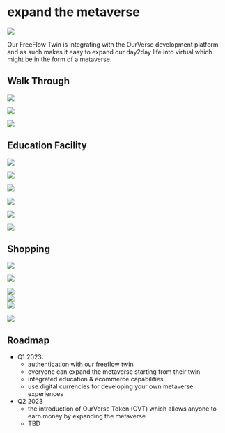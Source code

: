 # expand the metaverse

![](img/metaverse_create.png)  

Our FreeFlow Twin is integrating with the OurVerse development platform and as such makes it easy to expand our day2day life into virtual which might be in the form of a metaverse.

## Walk Through

![](img/ourverse_welcome.png)  

![](img/ourverse_welcome1.png)  

![](img/choose_template.png)  

## Education Facility

![](img/edu1.png)  

![](img/edu2.png) 

![](img/edu3.png)  

![](img/edu4.png)  

![](img/edu5.png)  

![](img/edu6.png)  


## Shopping

![](img/ourverse_creation1.png)  

![](img/ourverse_creation2.png)  

![](img/ourverse_creation3.png)  
![](img/ourverse_creation4.png)  
![](img/ourverse_creation5.png)  

![](img/ourverse_creation6.png)  

## Roadmap

- Q1 2023: 
    - authentication with our freeflow twin
    - everyone can expand the metaverse starting from their twin
    - integrated education & ecommerce capabilities
    - use digital currencies for developing your own metaverse experiences
- Q2 2023
    - the introduction of OurVerse Token (OVT) which allows anyone to earn money by expanding the metaverse
    - TBD